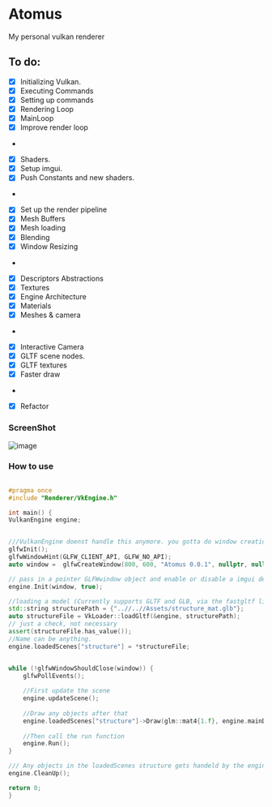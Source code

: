 # Atomus
My personal vulkan renderer

## To do:
- [x] Initializing Vulkan.
- [x] Executing Commands
- [x] Setting up commands
- [x] Rendering Loop
- [x] MainLoop
- [x] Improve render loop
-
- [x] Shaders.
- [x] Setup imgui.
- [x] Push Constants and new shaders.
-
- [x] Set up the render pipeline
- [x] Mesh Buffers
- [x] Mesh loading
- [x] Blending
- [x] Window Resizing
-
- [x] Descriptors Abstractions
- [x] Textures
- [x] Engine Architecture
- [x] Materials
- [x] Meshes & camera
-
- [x] Interactive Camera
- [x] GLTF scene nodes.
- [x] GLTF textures
- [x] Faster draw
-
- [x] Refactor

### ScreenShot

![image](https://github.com/thatalloguy/Atomus/assets/51132972/5b95f56a-56e6-458d-ac4c-03b183c7b398)


### How to use

```c++

#pragma once
#include "Renderer/VkEngine.h"

int main() {
VulkanEngine engine;


///VulkanEngine doenst handle this anymore. you gotta do window creation with GLFW!
glfwInit();
glfwWindowHint(GLFW_CLIENT_API, GLFW_NO_API);
auto window =  glfwCreateWindow(800, 600, "Atomus 0.0.1", nullptr, nullptr);

// pass in a pointer GLFWwindow object and enable or disable a imgui debug menu (false by default);
engine.Init(window, true);

//loading a model (Currently supports GLTF and GLB, via the fastgltf lib)
std::string structurePath = {"..//..//Assets/structure_mat.glb"};
auto structureFile = VkLoader::loadGltf(&engine, structurePath);
// just a check, not necessary
assert(structureFile.has_value());
//Name can be anything.
engine.loadedScenes["structure"] = *structureFile;


while (!glfwWindowShouldClose(window)) {
    glfwPollEvents();
    
    //First update the scene
    engine.updateScene();
    
    //Draw any objects after that
    engine.loadedScenes["structure"]->Draw(glm::mat4{1.f}, engine.mainDrawContext);
    
    //Then call the run function
    engine.Run();
}

/// Any objects in the loadedScenes structure gets handeld by the engine and doenst have to be manually to destroyed.
engine.CleanUp();

return 0;
}
```
